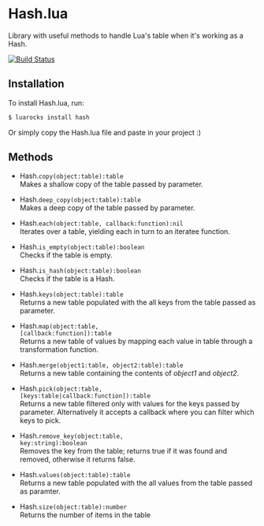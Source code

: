 # Hash.lua

Library with useful methods to handle Lua's table when it's working as a Hash.

[![Build
Status](https://travis-ci.org/EvandroLG/Hash.lua.svg?branch=master)](https://travis-ci.org/EvandroLG/Hash.lua)

## Installation
To install Hash.lua, run:
```sh
$ luarocks install hash
```

Or simply copy the Hash.lua file and paste in your project :)

## Methods
* Hash.<code>copy(object:table):table</code><br />
Makes a shallow copy of the table passed by parameter.

* Hash.<code>deep_copy(object:table):table</code><br />
Makes a deep copy of the table passed by parameter.

* Hash.<code>each(object:table, callback:function):nil</code><br />
Iterates over a table, yielding each in turn to an iteratee function.

* Hash.<code>is_empty(object:table):boolean</code><br />
Checks if the table is empty.

* Hash.<code>is_hash(object:table):boolean</code><br />
Checks if the table is a Hash.

* Hash.<code>keys(object:table):table</code><br />
Returns a new table populated with the all keys from the table passed as parameter.

* Hash.<code>map(object:table, [callback:function]):table</code><br />
Returns a new table of values by mapping each value in table through a transformation function.

* Hash.<code>merge(object1:table, object2:table):table</code><br />
Returns a new table containing the contents of *object1* and *object2*.

* Hash.<code>pick(object:table, [keys:table|callback:function]):table</code><br />
Returns a new table filtered only with values for the keys passed by parameter. Alternatively it accepts a callback where you can filter which keys to pick.

* Hash.<code>remove_key(object:table, key:string):boolean</code><br />
Removes the key from the table; returns true if it was found and removed, otherwise it returns false.

* Hash.<code>values(object:table):table</code><br />
Returns a new table populated with the all values from the table passed as paramter.

* Hash.<code>size(object:table):number</code><br />
Returns the number of items in the table
